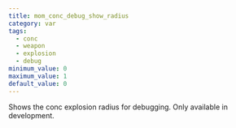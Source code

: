 ```yaml
---
title: mom_conc_debug_show_radius
category: var
tags:
  - conc
  - weapon
  - explosion
  - debug
minimum_value: 0
maximum_value: 1
default_value: 0
---
```


Shows the conc explosion radius for debugging. 
Only available in development.
